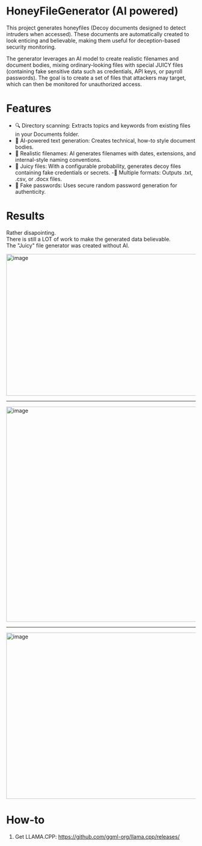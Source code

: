 # HoneyFileGenerator (AI powered)
This project generates honeyfiles (Decoy documents designed to detect intruders when accessed). These documents are automatically created to look enticing and believable, making them useful for deception-based security monitoring.

The generator leverages an AI model to create realistic filenames and document bodies, mixing ordinary-looking files with special JUICY files (containing fake sensitive data such as credentials, API keys, or payroll passwords). The goal is to create a set of files that attackers may target, which can then be monitored for unauthorized access.

# Features
- 🔍 Directory scanning: Extracts topics and keywords from existing files in your Documents folder.
- 📝 AI-powered text generation: Creates technical, how-to style document bodies.
- 📂 Realistic filenames: AI generates filenames with dates, extensions, and internal-style naming conventions.
- 🍯 Juicy files: With a configurable probability, generates decoy files containing fake credentials or secrets.
-📑 Multiple formats: Outputs .txt, .csv, or .docx files.
- 🔐 Fake passwords: Uses secure random password generation for authenticity.

# Results
Rather disapointing.<br>
There is still a LOT of work to make the generated data believable.<br>
The "Juicy" file generator was created without AI.<br>

<img width="657" height="377" alt="image" src="https://github.com/user-attachments/assets/bac21e61-d869-433b-9e8a-7ddd29278218" />

<hr>
<img width="823" height="572" alt="image" src="https://github.com/user-attachments/assets/e567ac96-e6ce-491d-b50e-b69da38619a3" />

<hr>

<img width="814" height="442" alt="image" src="https://github.com/user-attachments/assets/89eb4ab4-bd9d-434e-9043-e91bc2e1f047" />


# How-to

1. Get LLAMA.CPP: https://github.com/ggml-org/llama.cpp/releases/


